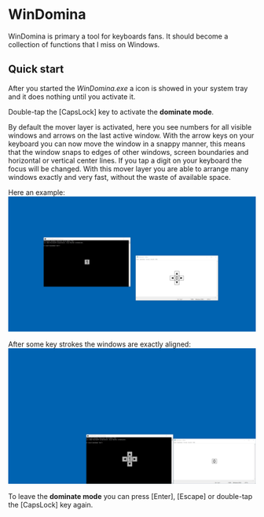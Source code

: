 # WinDomina

WinDomina is primary a tool for keyboards fans. It should become a collection of functions that I miss on Windows.

## Quick start
After you started the *WinDomina.exe* a icon is showed in your system tray and it does nothing until you activate it. 

Double-tap the [CapsLock] key to activate the **dominate mode**. 

By default the mover layer is activated, here you see numbers for all visible windows and arrows on the last active window. With the arrow keys on your keyboard you can now move the window in a snappy manner, this means that the window snaps to edges of other windows, screen boundaries and horizontal or vertical center lines. If you tap a digit on your keyboard the focus will be changed. With this mover layer you are able to arrange many windows exactly and very fast, without the waste of available space.

Here an example:
![Mover-Layer 1](https://raw.githubusercontent.com/WladiD/WinDomina/master/Media/Readme/WinDomina-Mover-1.png)

After some key strokes the windows are exactly aligned:
![Mover-Layer 2](https://raw.githubusercontent.com/WladiD/WinDomina/master/Media/Readme/WinDomina-Mover-2.png)

To leave the **dominate mode** you can press [Enter], [Escape] or double-tap the [CapsLock] key again.
